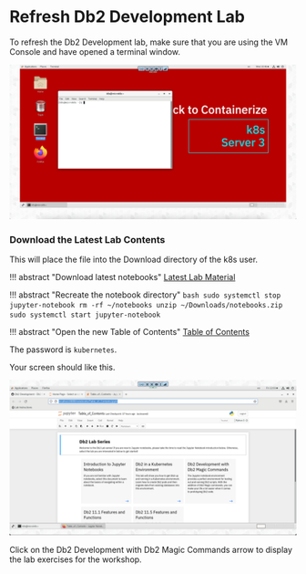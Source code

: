 # Refresh Db2 Development Lab

To refresh the Db2 Development lab, make sure that you are using the VM Console and have opened a terminal window.

![Browser](wxd-images/vmware-terminal-window.png)

### Download the Latest Lab Contents

This will place the file into the Download directory of the k8s user.

!!! abstract "Download latest notebooks" 
    [Latest Lab Material](https://github.com/IBM/db2-summit-lab/raw/main/notebooks.zip)

!!! abstract "Recreate the notebook directory"
    ```bash
    sudo systemctl stop jupyter-notebook
    rm -rf ~/notebooks
    unzip ~/Downloads/notebooks.zip
    sudo systemctl start jupyter-notebook
    ```

!!! abstract "Open the new Table of Contents"
    <a href="http://localhost:8888/notebooks/Table_of_Contents.ipynb" target="_blank">Table of Contents</a>

The password is `kubernetes`.

Your screen should like this.

![Browser](wxd-images/table_of_contents.png)

Click on the Db2 Development with Db2 Magic Commands arrow to display the lab exercises for the workshop.
